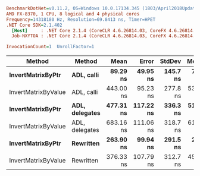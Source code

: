 ``` ini

BenchmarkDotNet=v0.11.2, OS=Windows 10.0.17134.345 (1803/April2018Update/Redstone4)
AMD FX-8370, 1 CPU, 8 logical and 4 physical cores
Frequency=14318180 Hz, Resolution=69.8413 ns, Timer=HPET
.NET Core SDK=2.1.402
  [Host]     : .NET Core 2.1.4 (CoreCLR 4.6.26814.03, CoreFX 4.6.26814.02), 64bit RyuJIT
  Job-NXYTOA : .NET Core 2.1.4 (CoreCLR 4.6.26814.03, CoreFX 4.6.26814.02), 64bit RyuJIT

InvocationCount=1  UnrollFactor=1  

```
|              Method |         Method |      Mean |     Error |   StdDev |    Median |        P95 | Rank |
|-------------------- |--------------- |----------:|----------:|---------:|----------:|-----------:|-----:|
|   **InvertMatrixByPtr** |     **ADL, calli** |  **89.29 ns** |  **49.95 ns** | **145.7 ns** |  **73.33 ns** |   **562.2 ns** |    **1** |
| InvertMatrixByValue |     ADL, calli | 443.00 ns |  95.23 ns | 277.8 ns | 537.78 ns | 1,026.7 ns |    3 |
|   **InvertMatrixByPtr** | **ADL, delegates** | **477.31 ns** | **117.22 ns** | **336.3 ns** | **513.33 ns** | **1,002.2 ns** |    **4** |
| InvertMatrixByValue | ADL, delegates | 683.16 ns | 111.06 ns | 318.7 ns | 611.11 ns | 1,100.0 ns |    5 |
|   **InvertMatrixByPtr** |      **Rewritten** | **263.90 ns** |  **99.94 ns** | **291.5 ns** |  **24.44 ns** |   **586.7 ns** |    **2** |
| InvertMatrixByValue |      Rewritten | 376.33 ns | 107.79 ns | 312.7 ns | 456.30 ns |   945.2 ns |    2 |
